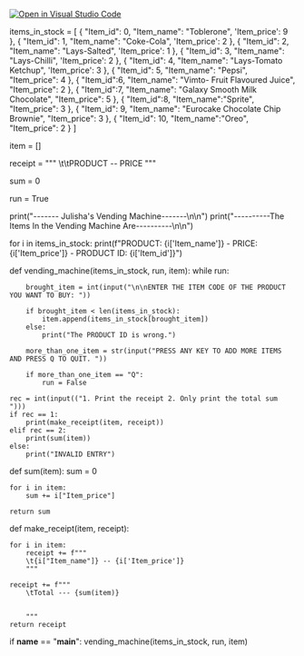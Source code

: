 [![Open in Visual Studio Code](https://classroom.github.com/assets/open-in-vscode-c66648af7eb3fe8bc4f294546bfd86ef473780cde1dea487d3c4ff354943c9ae.svg)](https://classroom.github.com/online_ide?assignment_repo_id=9649608&assignment_repo_type=AssignmentRepo)

items_in_stock = [
    {
        "Item_id": 0,
        "Item_name": "Toblerone",
        'Item_price': 9
    },
    {
        "Item_id": 1,
        "Item_name": "Coke-Cola",
        'Item_price': 2
    },
    {
        "Item_id": 2,
        "Item_name": "Lays-Salted",
        'Item_price': 1
    },
    {
        "Item_id": 3,
        "Item_name": "Lays-Chilli",
        'Item_price': 2
    },
    {
        "Item_id": 4,
        "Item_name": "Lays-Tomato Ketchup",
        'Item_price': 3
    },
    {
        "Item_id": 5,
        "Item_name": "Pepsi",
        "Item_price": 4
    },
    {
        "Item_id":6,
        "Item_name": "Vimto- Fruit Flavoured Juice",
        "Item_price": 2
    },
    {
       "Item_id":7,
       "Item_name": "Galaxy Smooth Milk Chocolate",
       "Item_price": 5
    },
    {
        "Item_id":8,
        "Item_name":"Sprite",
        "Item_price": 3
    },
    {
        "Item_id": 9,
        "Item_name": "Eurocake Chocolate Chip Brownie",
        "Item_price": 3
    },
    {
        "Item_id": 10,
        "Item_name":"Oreo",
        "Item_price": 2
    }
]


item = []

receipt = """
\t\tPRODUCT -- PRICE
"""

sum = 0

run = True

print("------- Julisha's Vending Machine-------\n\n")
print("----------The Items In the Vending Machine Are----------\n\n")

for i in items_in_stock:
    print(f"PRODUCT: {i['Item_name']} - PRICE: {i['Item_price']} - PRODUCT ID: {i['Item_id']}")


def vending_machine(items_in_stock, run, item):
    while run:

        brought_item = int(input("\n\nENTER THE ITEM CODE OF THE PRODUCT YOU WANT TO BUY: "))

        if brought_item < len(items_in_stock):
            item.append(items_in_stock[brought_item])
        else:
            print("The PRODUCT ID is wrong.")

        more_than_one_item = str(input("PRESS ANY KEY TO ADD MORE ITEMS AND PRESS Q TO QUIT. "))

        if more_than_one_item == "Q":
            run = False

    rec = int(input(("1. Print the receipt 2. Only print the total sum  ")))
    if rec == 1:
        print(make_receipt(item, receipt))
    elif rec == 2:
        print(sum(item))
    else:
        print("INVALID ENTRY")


def sum(item):
    sum = 0

    for i in item:
        sum += i["Item_price"]

    return sum

def make_receipt(item, receipt):

    for i in item:
        receipt += f"""
        \t{i["Item_name"]} -- {i['Item_price']}
        """

    receipt += f"""
        \tTotal --- {sum(item)}
        
        
        """
    return receipt


if __name__ == "__main__":
    vending_machine(items_in_stock, run, item)
    